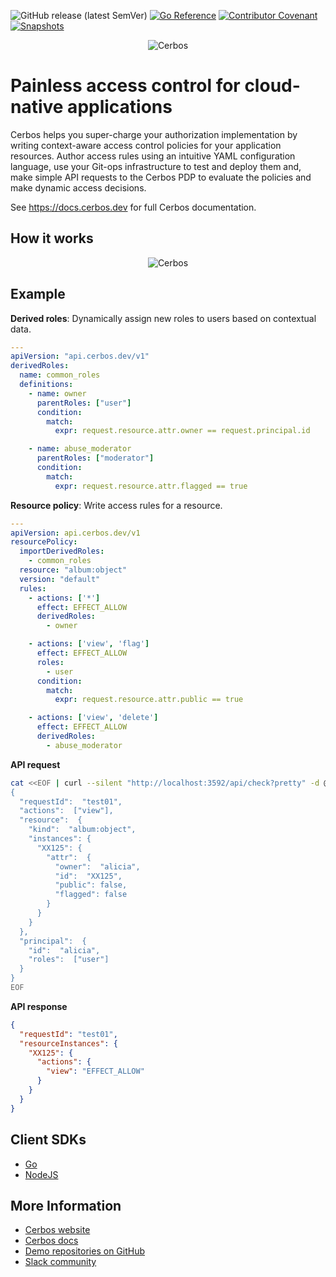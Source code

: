 ![GitHub release (latest SemVer)](https://img.shields.io/github/v/release/cerbos/cerbos?color=green&logo=github&sort=semver) [![Go Reference](https://pkg.go.dev/badge/github.com/cerbos/cerbos/client.svg)](https://pkg.go.dev/github.com/cerbos/cerbos/client)  [![Contributor Covenant](https://img.shields.io/badge/Contributor%20Covenant-2.0-4baaaa.svg)](CODE_OF_CONDUCT.md)  [![Snapshots](https://github.com/cerbos/cerbos/actions/workflows/snaphot.yaml/badge.svg)](https://github.com/cerbos/cerbos/actions/workflows/snaphot.yaml)
 
<p align="center">
  <img src="https://github.com/cerbos/cerbos/blob/main/docs/supplemental-ui/logo.png?raw=true" alt="Cerbos"/>
</p>

Painless access control for cloud-native applications
========================================================

Cerbos helps you super-charge your authorization implementation by writing context-aware access control policies for your application resources. Author access rules using an intuitive YAML configuration language, use your Git-ops infrastructure to test and deploy them and, make simple API requests to the Cerbos PDP to evaluate the policies and make dynamic access decisions.

See https://docs.cerbos.dev for full Cerbos documentation.

How it works
------------

<p align="center">
  <img src="https://github.com/cerbos/cerbos/blob/main/docs/modules/ROOT/assets/images/how_cerbos_works.png?raw=true" alt="Cerbos"/>
</p>


Example
------

**Derived roles**: Dynamically assign new roles to users based on contextual data.

```yaml
---
apiVersion: "api.cerbos.dev/v1"
derivedRoles:
  name: common_roles
  definitions:
    - name: owner
      parentRoles: ["user"]
      condition:
        match:
          expr: request.resource.attr.owner == request.principal.id

    - name: abuse_moderator
      parentRoles: ["moderator"]
      condition:
        match:
          expr: request.resource.attr.flagged == true
```

**Resource policy**: Write access rules for a resource.

```yaml
---
apiVersion: api.cerbos.dev/v1
resourcePolicy:
  importDerivedRoles:
    - common_roles
  resource: "album:object"
  version: "default"
  rules:
    - actions: ['*']
      effect: EFFECT_ALLOW
      derivedRoles:
        - owner

    - actions: ['view', 'flag']
      effect: EFFECT_ALLOW
      roles:
        - user
      condition:
        match:
          expr: request.resource.attr.public == true

    - actions: ['view', 'delete']
      effect: EFFECT_ALLOW
      derivedRoles:
        - abuse_moderator
```

**API request**

```sh
cat <<EOF | curl --silent "http://localhost:3592/api/check?pretty" -d @-
{
  "requestId":  "test01",
  "actions":  ["view"],
  "resource":  {
    "kind":  "album:object",
    "instances": {
      "XX125": {
        "attr":  {
          "owner":  "alicia",
          "id":  "XX125",
          "public": false,
          "flagged": false
        }
      }
    }
  },
  "principal":  {
    "id":  "alicia",
    "roles":  ["user"]
  }
}
EOF
```

**API response**

```json
{
  "requestId": "test01",
  "resourceInstances": {
    "XX125": {
      "actions": {
        "view": "EFFECT_ALLOW"
      }
    }
  }
}
```

Client SDKs
-----------

- [Go](client/README.md)
- [NodeJS](https://github.com/cerbos/cerbos-sdk-node)

More Information
----------------

* [Cerbos website](https://cerbos.dev)
* [Cerbos docs](https://docs.cerbos.dev)
* [Demo repositories on GitHub](https://github.com/cerbos)
* [Slack community](http://go.cerbos.io/slack)

